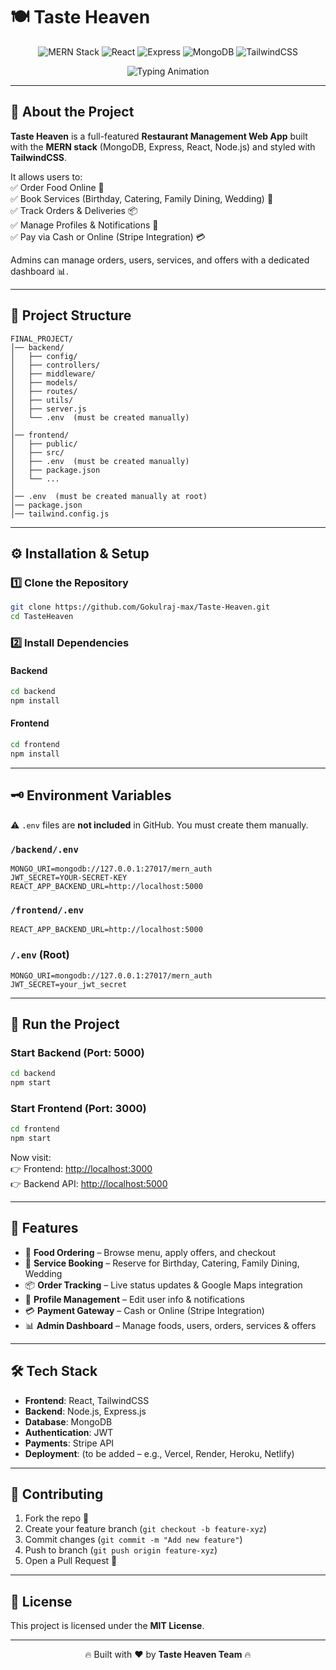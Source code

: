 # 🍽️ Taste Heaven  

<p align="center">
  <img src="https://img.shields.io/badge/Stack-MERN-green?style=for-the-badge&logo=mongodb" alt="MERN Stack" />
  <img src="https://img.shields.io/badge/Frontend-React-blue?style=for-the-badge&logo=react" alt="React" />
  <img src="https://img.shields.io/badge/Backend-Express.js-black?style=for-the-badge&logo=express" alt="Express" />
  <img src="https://img.shields.io/badge/Database-MongoDB-green?style=for-the-badge&logo=mongodb" alt="MongoDB" />
  <img src="https://img.shields.io/badge/Styling-TailwindCSS-38B2AC?style=for-the-badge&logo=tailwind-css" alt="TailwindCSS" />
</p>

<p align="center">
  <img src="https://readme-typing-svg.herokuapp.com?size=25&duration=4000&color=F23A2E&center=true&vCenter=true&width=600&lines=🍴+Welcome+to+Taste+Heaven!;🚀+A+Modern+Restaurant+Web+App+with+MERN+Stack;🔥+Order+Food+%7C+Book+Services+%7C+Track+Orders" alt="Typing Animation" />
</p>

---

## 📖 About the Project  
**Taste Heaven** is a full-featured **Restaurant Management Web App** built with the **MERN stack** (MongoDB, Express, React, Node.js) and styled with **TailwindCSS**.  

It allows users to:  
✅ Order Food Online 🍔  
✅ Book Services (Birthday, Catering, Family Dining, Wedding) 🎉  
✅ Track Orders & Deliveries 📦  
✅ Manage Profiles & Notifications 👤  
✅ Pay via Cash or Online (Stripe Integration) 💳  

Admins can manage orders, users, services, and offers with a dedicated dashboard 📊.  

---

## 📂 Project Structure  

```
FINAL_PROJECT/
│── backend/
│   ├── config/
│   ├── controllers/
│   ├── middleware/
│   ├── models/
│   ├── routes/
│   ├── utils/
│   ├── server.js
│   └── .env  (must be created manually)
│
│── frontend/
│   ├── public/
│   ├── src/
│   ├── .env  (must be created manually)
│   ├── package.json
│   └── ...
│
│── .env  (must be created manually at root)
│── package.json
│── tailwind.config.js
```

---

## ⚙️ Installation & Setup  

### 1️⃣ Clone the Repository  
```sh
git clone https://github.com/Gokulraj-max/Taste-Heaven.git
cd TasteHeaven
```

### 2️⃣ Install Dependencies  

#### Backend  
```sh
cd backend
npm install
```

#### Frontend  
```sh
cd frontend
npm install
```

---

## 🗝️ Environment Variables  

⚠️ `.env` files are **not included** in GitHub. You must create them manually.  

### `/backend/.env`  
```env
MONGO_URI=mongodb://127.0.0.1:27017/mern_auth
JWT_SECRET=YOUR-SECRET-KEY
REACT_APP_BACKEND_URL=http://localhost:5000
```

### `/frontend/.env`  
```env
REACT_APP_BACKEND_URL=http://localhost:5000
```

### `/.env` (Root)  
```env
MONGO_URI=mongodb://127.0.0.1:27017/mern_auth
JWT_SECRET=your_jwt_secret
```

---

## 🚀 Run the Project  

### Start Backend (Port: 5000)  
```sh
cd backend
npm start
```

### Start Frontend (Port: 3000)  
```sh
cd frontend
npm start
```

Now visit:  
👉 Frontend: [http://localhost:3000](http://localhost:3000)  
👉 Backend API: [http://localhost:5000](http://localhost:5000)  

---

## 🎯 Features  

- 🍔 **Food Ordering** – Browse menu, apply offers, and checkout  
- 🎉 **Service Booking** – Reserve for Birthday, Catering, Family Dining, Wedding  
- 📦 **Order Tracking** – Live status updates & Google Maps integration  
- 👤 **Profile Management** – Edit user info & notifications  
- 💳 **Payment Gateway** – Cash or Online (Stripe Integration)  
- 📊 **Admin Dashboard** – Manage foods, users, orders, services & offers  

---

## 🛠️ Tech Stack  

- **Frontend**: React, TailwindCSS  
- **Backend**: Node.js, Express.js  
- **Database**: MongoDB  
- **Authentication**: JWT  
- **Payments**: Stripe API  
- **Deployment**: (to be added – e.g., Vercel, Render, Heroku, Netlify)  

---

## 🤝 Contributing  

1. Fork the repo 🍴  
2. Create your feature branch (`git checkout -b feature-xyz`)  
3. Commit changes (`git commit -m "Add new feature"`)  
4. Push to branch (`git push origin feature-xyz`)  
5. Open a Pull Request 🚀  

---

## 📜 License  

This project is licensed under the **MIT License**.  

---

<p align="center">🔥 Built with ❤️ by <b>Taste Heaven Team</b> 🔥</p>
